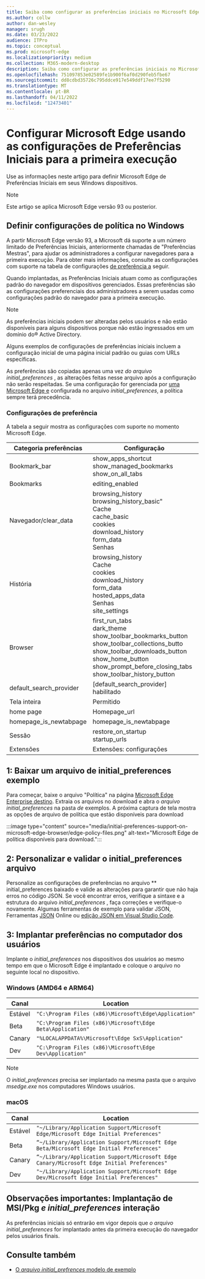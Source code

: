 ```yaml
---
title: Saiba como configurar as preferências iniciais no Microsoft Edge.
ms.author: collw
author: dan-wesley
manager: srugh
ms.date: 03/23/2022
audience: ITPro
ms.topic: conceptual
ms.prod: microsoft-edge
ms.localizationpriority: medium
ms.collection: M365-modern-desktop
description: Saiba como configurar as preferências iniciais no Microsoft Edge.
ms.openlocfilehash: 751097853e02589fe1b900f6af0d290feb5fbe67
ms.sourcegitcommit: dd8cdbd35726c795ddce917e549ddf17ee7f5290
ms.translationtype: MT
ms.contentlocale: pt-BR
ms.lasthandoff: 04/11/2022
ms.locfileid: "12473401"
---
```

# <a name="configure-microsoft-edge-using-initial-preferences-settings-for-the-first-run"></a>Configurar Microsoft Edge usando as configurações de Preferências Iniciais para a primeira execução

Use as informações neste artigo para definir Microsoft Edge de Preferências Iniciais em seus Windows dispositivos.

> [!Note]
> Este artigo se aplica Microsoft Edge versão 93 ou posterior.

## <a name="configure-policy-settings-on-windows"></a>Definir configurações de política no Windows

A partir Microsoft Edge versão 93, a Microsoft dá suporte a um número limitado de Preferências Iniciais, anteriormente chamadas de "Preferências Mestras", para ajudar os administradores a configurar navegadores para a primeira execução. Para obter mais informações, consulte as configurações com suporte na tabela de configurações [de preferência a](#preference-settings) seguir.

Quando implantadas, as Preferências Iniciais atuam como as configurações padrão do navegador em dispositivos gerenciados. Essas preferências são as configurações preferenciais dos administradores a serem usadas como configurações padrão do navegador para a primeira execução.

> [!NOTE]
> As preferências iniciais podem ser alteradas pelos usuários e não estão disponíveis para alguns dispositivos porque não estão ingressados em um domínio do® Active Directory.

Alguns exemplos de configurações de preferências iniciais incluem a configuração inicial de uma página inicial padrão ou guias com URLs específicas.

As preferências são copiadas apenas uma vez *do arquivo initial_preferences* , as alterações feitas nesse arquivo após a configuração não serão respeitadas. Se uma configuração for gerenciada por [uma Microsoft Edge e](/deployedge/microsoft-edge-policies) configurada no arquivo *initial_preferences*, a política sempre terá precedência.

### <a name="preference-settings"></a>Configurações de preferência

A tabela a seguir mostra as configurações com suporte no momento Microsoft Edge.

| Categoria preferências | Configuração |
| - | - |
| Bookmark_bar | show_apps_shortcut<br>show_managed_bookmarks<br>show_on_all_tabs |
| Bookmarks | editing_enabled |
| Navegador/clear_data | browsing_history<br>browsing_history_basic"<br>Cache<br>cache_basic<br>cookies<br>download_history<br>form_data<br>Senhas |
| História | browsing_history<br>Cache<br>cookies<br>download_history<br>form_data<br>hosted_apps_data<br>Senhas<br>site_settings |
| Browser | first_run_tabs<br>dark_theme<br>show_toolbar_bookmarks_button<br>show_toolbar_collections_butto<br>show_toolbar_downloads_button<br>show_home_button<br>show_prompt_before_closing_tabs<br>show_toolbar_history_button |
| default_search_provider | [default_search_provider] habilitado |
| Tela inteira | Permitido |
| home page | Homepage_url |
| homepage_is_newtabpage | homepage_is_newtabpage |
| Sessão | restore_on_startup<br>startup_urls |
| Extensões | Extensões: configurações |

## <a name="1-download-an-example-initial_preferences-file"></a>1: Baixar um arquivo de initial_preferences exemplo

Para começar, baixe o arquivo "Política" na página [Microsoft Edge Enterprise destino](https://www.microsoft.com/edge/business/download). Extraia os arquivos no download e abra o *arquivo initial_preferences* na pasta *de* exemplos. A próxima captura de tela mostra as opções de arquivo de política que estão disponíveis para download

:::image type="content" source="media/initial-preferences-support-on-microsoft-edge-browser/edge-policy-files.png" alt-text="Microsoft Edge de política disponíveis para download.":::

## <a name="2-customize-and-validate-the-initial_preferences-file"></a>2: Personalizar e validar o initial_preferences arquivo

Personalize as configurações de preferências no arquivo ** initial_preferences baixado e valide as alterações para garantir que não haja erros no código JSON. Se você encontrar erros, verifique a sintaxe e a estrutura do arquivo *initial_preferences* , faça correções e verifique-o novamente. Algumas ferramentas de exemplo para validar JSON, Ferramentas [JSON](https://jsonformatter.org/) Online ou [edição JSON em Visual Studio Code](https://code.visualstudio.com/docs/languages/json).

## <a name="3-deploy-preferences-to-users-computer"></a>3: Implantar preferências no computador dos usuários

Implante o *initial_preferences* nos dispositivos dos usuários ao mesmo tempo em que o Microsoft Edge é implantado e coloque o arquivo no seguinte local no dispositivo.

### <a name="windows-amd64-and-arm64"></a>Windows (AMD64 e ARM64)

| Canal | Location |
| - | - |
| Estável | `"C:\Program Files (x86)\Microsoft\Edge\Application"` |
| Beta | `"C:\Program Files (x86)\Microsoft\Edge Beta\Application"` |
|Canary | `"%LOCALAPPDATA%\Microsoft\Edge SxS\Application"` |
| Dev | `"C:\Program Files (x86)\Microsoft\Edge Dev\Application"` |

> [!NOTE]
> O *initial_preferences* precisa ser implantado na mesma pasta que o arquivo *msedge.exe* nos computadores Windows usuários.  

### <a name="macos"></a>macOS

| Canal | Location |
| - | - |
| Estável | `"~/Library/Application Support/Microsoft Edge/Microsoft Edge Initial Preferences"` |
| Beta | `“~/Library/Application Support/Microsoft Edge Beta/Microsoft Edge Initial Preferences"` |
| Canary | `“~/Library/Application Support/Microsoft Edge Canary/Microsoft Edge Initial Preferences"` |
| Dev | `"~/Library/Application Support/Microsoft Edge Dev/Microsoft Edge Initial Preferences"` |

## <a name="important-notes-msi--pkg-deployment-and-initial_preferences-interaction"></a>Observações importantes: Implantação de MSI/Pkg *e initial_preferences* interação

As preferências iniciais só entrarão em vigor depois que *o arquivo initial_preferences* for implantado antes da primeira execução do navegador pelos usuários finais.  

## <a name="see-also"></a>Consulte também

- [O *arquivo initial_prefrences* modelo de exemplo](/edge/business/download)
